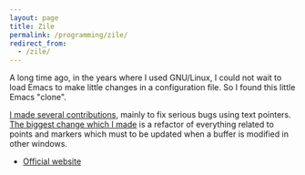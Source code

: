 ```yaml
---
layout: page
title: Zile
permalink: /programming/zile/
redirect_from:
  - /zile/
---
```


A long time ago, in the years where I used GNU/Linux, I could not
wait to load Emacs to make little changes in a configuration file.
So I found this little Emacs "clone".

[I made several contributions](http://git.savannah.gnu.org/cgit/zile.git/log/?qt=author&q=david+a.+capello),
mainly to fix serious bugs using text pointers.
[The biggest change which I made](http://git.savannah.gnu.org/cgit/zile.git/commit/?id=9c5a948f7a7b7eb4bfa9bc795dcb905b31bcea67)
is a refactor of everything related to points and markers which
must to be updated when a buffer is modified in other windows.

 * [Official website](http://www.gnu.org/software/zile/)
